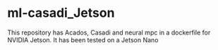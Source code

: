 # ml-casadi_Jetson
This repository has Acados, Casadi and neural mpc in a dockerfile for NVIDIA Jetson. It has been tested on a Jetson Nano
